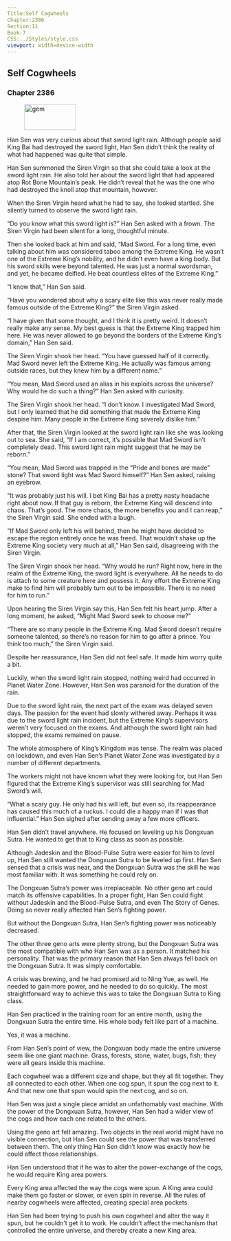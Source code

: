 ```yaml
---
Title:Self Cogwheels 
Chapter:2386 
Section:11 
Book:7 
CSS:../Styles/style.css 
viewport: width=device-width
---
```

  
## Self Cogwheels
### Chapter 2386
  
<figure>
	<img src="../Images/gem.gif" alt="gem" id="gem" width="120" height="60" />
</figure>
  

  
Han Sen was very curious about that sword light rain. Although people said King Bai had destroyed the sword light, Han Sen didn’t think the reality of what had happened was quite that simple.

Han Sen summoned the Siren Virgin so that she could take a look at the sword light rain. He also told her about the sword light that had appeared atop Rot Bone Mountain’s peak. He didn’t reveal that he was the one who had destroyed the knoll atop that mountain, however.

When the Siren Virgin heard what he had to say, she looked startled. She silently turned to observe the sword light rain.

“Do you know what this sword light is?” Han Sen asked with a frown. The Siren Virgin had been silent for a long, thoughtful minute.

Then she looked back at him and said, “Mad Sword. For a long time, even talking about him was considered taboo among the Extreme King. He wasn’t one of the Extreme King’s nobility, and he didn’t even have a king body. But his sword skills were beyond talented. He was just a normal swordsman, and yet, he became deified. He beat countless elites of the Extreme King.”

“I know that,” Han Sen said.

“Have you wondered about why a scary elite like this was never really made famous outside of the Extreme King?” the Siren Virgin asked.

“I have given that some thought, and I think it is pretty weird. It doesn’t really make any sense. My best guess is that the Extreme King trapped him here. He was never allowed to go beyond the borders of the Extreme King’s domain,” Han Sen said.

The Siren Virgin shook her head. “You have guessed half of it correctly. Mad Sword never left the Extreme King. He actually was famous among outside races, but they knew him by a different name.”

“You mean, Mad Sword used an alias in his exploits across the universe? Why would he do such a thing?” Han Sen asked with curiosity.

The Siren Virgin shook her head. “I don’t know. I investigated Mad Sword, but I only learned that he did something that made the Extreme King despise him. Many people in the Extreme King severely dislike him.”

After that, the Siren Virgin looked at the sword light rain like she was looking out to sea. She said, “If I am correct, it’s possible that Mad Sword isn’t completely dead. This sword light rain might suggest that he may be reborn.”

“You mean, Mad Sword was trapped in the “Pride and bones are made” stone? That sword light was Mad Sword himself?” Han Sen asked, raising an eyebrow.

“It was probably just his will. I bet King Bai has a pretty nasty headache right about now. If that guy is reborn, the Extreme King will descend into chaos. That’s good. The more chaos, the more benefits you and I can reap,” the Siren Virgin said. She ended with a laugh.

“If Mad Sword only left his will behind, then he might have decided to escape the region entirely once he was freed. That wouldn’t shake up the Extreme King society very much at all,” Han Sen said, disagreeing with the Siren Virgin.

The Siren Virgin shook her head. “Why would he run? Right now, here in the realm of the Extreme King, the sword light is everywhere. All he needs to do is attach to some creature here and possess it. Any effort the Extreme King make to find him will probably turn out to be impossible. There is no need for him to run.”

Upon hearing the Siren Virgin say this, Han Sen felt his heart jump. After a long moment, he asked, “Might Mad Sword seek to choose me?”

“There are so many people in the Extreme King. Mad Sword doesn’t require someone talented, so there’s no reason for him to go after a prince. You think too much,” the Siren Virgin said.

Despite her reassurance, Han Sen did not feel safe. It made him worry quite a bit.

Luckily, when the sword light rain stopped, nothing weird had occurred in Planet Water Zone. However, Han Sen was paranoid for the duration of the rain.

Due to the sword light rain, the next part of the exam was delayed seven days. The passion for the event had slowly withered away. Perhaps it was due to the sword light rain incident, but the Extreme King’s supervisors weren’t very focused on the exams. And although the sword light rain had stopped, the exams remained on pause.

The whole atmosphere of King’s Kingdom was tense. The realm was placed on lockdown, and even Han Sen’s Planet Water Zone was investigated by a number of different departments.

The workers might not have known what they were looking for, but Han Sen figured that the Extreme King’s supervisor was still searching for Mad Sword’s will.

“What a scary guy. He only had his will left, but even so, its reappearance has caused this much of a ruckus. I could die a happy man if I was that influential.” Han Sen sighed after sending away a few more officers.

Han Sen didn’t travel anywhere. He focused on leveling up his Dongxuan Sutra. He wanted to get that to King class as soon as possible.

Although Jadeskin and the Blood-Pulse Sutra were easier for him to level up, Han Sen still wanted the Dongxuan Sutra to be leveled up first. Han Sen sensed that a crisis was near, and the Dongxuan Sutra was the skill he was most familiar with. It was something he could rely on.

The Dongxuan Sutra’s power was irreplaceable. No other geno art could match its offensive capabilities. In a proper fight, Han Sen could fight without Jadeskin and the Blood-Pulse Sutra, and even The Story of Genes. Doing so never really affected Han Sen’s fighting power.

But without the Dongxuan Sutra, Han Sen’s fighting power was noticeably decreased.

The other three geno arts were plenty strong, but the Dongxuan Sutra was the most compatible with who Han Sen was as a person. It matched his personality. That was the primary reason that Han Sen always fell back on the Dongxuan Sutra. It was simply comfortable.

A crisis was brewing, and he had promised aid to Ning Yue, as well. He needed to gain more power, and he needed to do so quickly. The most straightforward way to achieve this was to take the Dongxuan Sutra to King class.

Han Sen practiced in the training room for an entire month, using the Dongxuan Sutra the entire time. His whole body felt like part of a machine.

Yes, it was a machine.

From Han Sen’s point of view, the Dongxuan body made the entire universe seem like one giant machine. Grass, forests, stone, water, bugs, fish; they were all gears inside this machine.

Each cogwheel was a different size and shape, but they all fit together. They all connected to each other. When one cog spun, it spun the cog next to it. And that new one that spun would spin the next cog, and so on.

Han Sen was just a single piece amidst an unfathomably vast machine. With the power of the Dongxuan Sutra, however, Han Sen had a wider view of the cogs and how each one related to the others.

Using the geno art felt amazing. Two objects in the real world might have no visible connection, but Han Sen could see the power that was transferred between them. The only thing Han Sen didn’t know was exactly how he could affect those relationships.

Han Sen understood that if he was to alter the power-exchange of the cogs, he would require King area powers.

Every King area affected the way the cogs were spun. A King area could make them go faster or slower, or even spin in reverse. All the rules of nearby cogwheels were affected, creating special area pockets.

Han Sen had been trying to push his own cogwheel and alter the way it spun, but he couldn’t get it to work. He couldn’t affect the mechanism that controlled the entire universe, and thereby create a new King area.